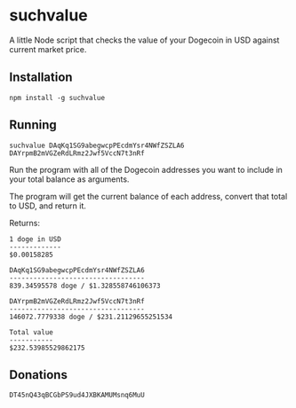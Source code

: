 suchvalue
=========

A little Node script that checks the value of your Dogecoin in USD against current market price.

Installation
------------

`npm install -g suchvalue`

Running
-------

`suchvalue DAqKq1SG9abegwcpPEcdmYsr4NWfZSZLA6 DAYrpmB2mVGZeRdLRmz2Jwf5VccN7t3nRf`

Run the program with all of the Dogecoin addresses you want to include in your
total balance as arguments.

The program will get the current balance of each address, convert that total to
USD, and return it.

Returns:

    1 doge in USD
    -------------
    $0.00158285

    DAqKq1SG9abegwcpPEcdmYsr4NWfZSZLA6
    ----------------------------------
    839.34595578 doge / $1.328558746106373

    DAYrpmB2mVGZeRdLRmz2Jwf5VccN7t3nRf
    ----------------------------------
    146072.7779338 doge / $231.21129655251534

    Total value
    -----------
    $232.53985529862175

Donations
---------

`DT45nQ43qBCGbPS9ud4JXBKAMUMsnq6MuU`

